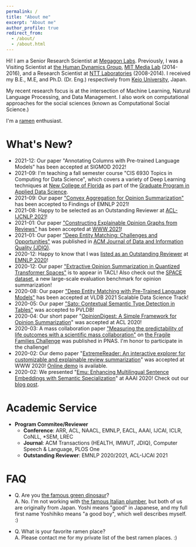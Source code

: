 ```yaml
---
permalink: /
title: "About me"
excerpt: "About me"
author_profile: true
redirect_from: 
  - /about/
  - /about.html
---
```


Hi! I am a Senior Research Scientist at [Megagon Labs](https://megagon.ai). Previously, I was a Visiting Scientist at [the Human Dynamics Group](https://www.media.mit.edu/groups/human-dynamics/overview/), [MIT Media Lab](https://www.media.mit.edu/) (2014-2016), 
and a Research Scientist at [NTT Laboratories](https://www.ntt.co.jp/RD/e/index.html) (2008-2014). I received my B.E., M.E, and Ph.D. (Dr. Eng.) respectively from [Keio University](https://www.keio.ac.jp/en/), Japan.

My recent research focus is at the intersection of Machine Learning, Natural Language Processing, and Data Management. I also work on computational approaches for the social sciences (known as Computational Social Science.)

I'm a [ramen](https://en.wikipedia.org/wiki/Ramen) enthusiast.


What's New?
======
- 2021-12: Our paper "Annotating Columns with Pre-trained Language Models" has been accepted at SIGMOD 2022!
- 2021-09: I'm teaching a fall semester course "CIS 6930 Topics in Computing for Data Science", which covers a variety of Deep Learning techniques at [New College of Florida](https://www.ncf.edu/) as part of the [Graduate Program in Applied Data Science](https://www.ncf.edu/academics/graduate-program/).
- 2021-09: Our paper ["Convex Aggregation for Opinion Summarization"](https://arxiv.org/abs/2104.01371) has been accepted to Findings of EMNLP 2021!
- 2021-08: Happy to be selected as an Outstanding Reviewer at [ACL-IJCNLP 2021](https://2021.aclweb.org/)! 
- 2021-01: Our paper ["Constructing Explainable Opinion Graphs from Reviews"](https://dl.acm.org/doi/10.1145/3442381.3450081) has been accepted at [WWW 2021](https://www2021.thewebconf.org/)!
- 2021-01: Our paper ["Deep Entity Matching: Challenges and Opportunities"](https://dl.acm.org/doi/abs/10.1145/3431816) was published in [ACM Journal of Data and Information Quality (JDIQ)](https://dl.acm.org/journal/jdiq). 
- 2020-12: Happy to know that I was [listed as an Outstanding Reviewer](https://www.aclweb.org/anthology/2020.emnlp-main.0.pdf) at [EMNLP 2020](https://2020.emnlp.org/)! 
- 2020-12: Our paper ["Extractive Opinion Summarization in Quantized Transformer Spaces"](https://arxiv.org/abs/2012.04443) is to appear in TACL! Also check out the [SPACE dataset](https://github.com/stangelid/qt), a new large-scale evaluation benchmark for opinion summarization!
- 2020-08: Our paper ["Deep Entity Matching with Pre-Trained Language Models"](https://arxiv.org/abs/2004.00584) has been accepted at VLDB 2021 Scalable Data Science Track!
- 2020-05: Our paper ["Sato: Contextual Semantic Type Detection in Tables"](https://arxiv.org/abs/1911.06311) was accepted to PVLDB!
- 2020-04: Our short paper "[OpinionDigest: A Simple Framework for Opinion Summarization](https://arxiv.org/abs/2005.01901)" was accepted at ACL 2020!
- 2020-03: A mass collaboration paper ["Measuring the predictability of life outcomes with a scientific mass collaboration"](https://www.pnas.org/content/early/2020/03/24/1915006117.short) on [the Fragile Families Challenge](https://www.fragilefamilieschallenge.org/) was published in PNAS. I'm honor to participate in the challenge! 
- 2020-02: Our demo paper "[ExtremeReader: An interactive explorer for customizable and explainable review summarization](https://dl.acm.org/doi/abs/10.1145/3366424.3383535)" was accepted at WWW 2020! [Online demo](http://extremereader.megagon.info/) is available.
- 2020-02: We presented "[Emu: Enhancing Multilingual Sentence Embeddings with Semantic Specialization](https://arxiv.org/abs/1909.06731)" at AAAI 2020! Check out our [blog post](https://megagon.ai/blog/emu-enhancing-multilingual-sentence-embeddings-with-semantic-similarity/).


Academic Service
======

- **Program Commitee/Reviewer**
  - **Conference**: ARR, ACL, NAACL, EMNLP, EACL, AAAI, IJCAI, ICLR, CoNLL, *SEM, LREC
  - **Journal**: ACM Transactions (HEALTH, IMWUT, JDIQ), Computer Speech & Language, PLOS One
  - **Outstanding Reviewer**: EMNLP 2020/2021, ACL-IJCAI 2021

FAQ
======
- Q. Are you [the famous green dinosaur](https://en.wikipedia.org/wiki/Yoshi)?  
A. No. I'm not working with [the famous Italian plumber](https://en.wikipedia.org/wiki/Mario), 
but both of us are originally from Japan. Yoshi means "good" in Japanese, and my full first name Yoshihiko means "a good boy", 
which well describes myself. :)

- Q. What is your favorite ramen place?  
A. Please contact me for my private list of the best ramen places. :)


